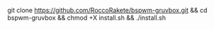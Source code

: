 git clone https://github.com/RoccoRakete/bspwm-gruvbox.git && cd bspwm-gruvbox && chmod +X install.sh && ./install.sh 